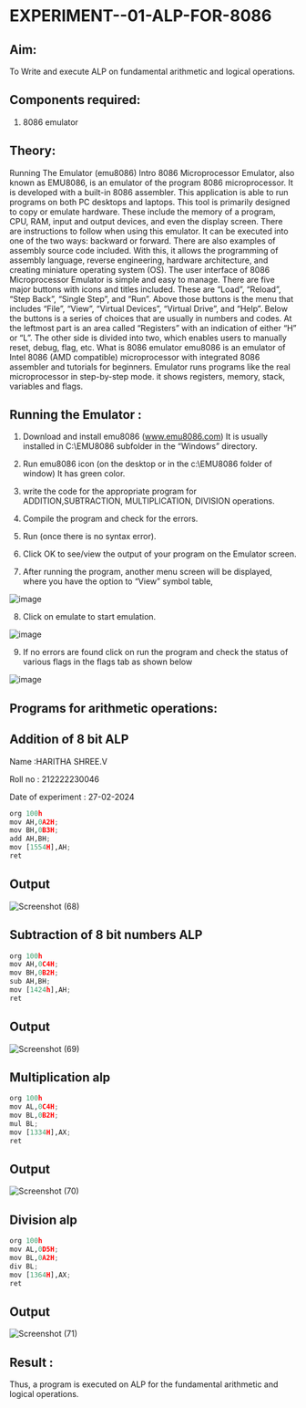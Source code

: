 # EXPERIMENT--01-ALP-FOR-8086

## Aim: 
To Write and execute ALP on fundamental arithmetic and logical operations.

## Components required:

1. 8086  emulator 

## Theory:
Running The Emulator (emu8086) Intro 8086 Microprocessor Emulator, also known as EMU8086, is an emulator of the program 8086 microprocessor. It is developed with a built-in 8086 assembler. This application is able to run programs on both PC desktops and laptops. This tool is primarily designed to copy or emulate hardware. These include the memory of a program, CPU, RAM, input and output devices, and even the display screen. There are instructions to follow when using this emulator. It can be executed into one of the two ways: backward or forward. There are also examples of assembly source code included. With this, it allows the programming of assembly language, reverse engineering, hardware architecture, and creating miniature operating system (OS). The user interface of 8086 Microprocessor Emulator is simple and easy to manage. There are five major buttons with icons and titles included. These are “Load”, “Reload”, “Step Back”, “Single Step”, and “Run”. Above those buttons is the menu that includes “File”, “View”, “Virtual Devices”, “Virtual Drive”, and “Help”. Below the buttons is a series of choices that are usually in numbers and codes. At the leftmost part is an area called “Registers” with an indication of either “H” or “L”. The other side is divided into two, which enables users to manually reset, debug, flag, etc. What is 8086 emulator emu8086 is an emulator of Intel 8086 (AMD compatible) microprocessor with integrated 8086 assembler and tutorials for beginners. Emulator runs programs like the real microprocessor in step-by-step mode. it shows registers, memory, stack, variables and flags.


 ## Running the Emulator :
1.	Download and install emu8086 (www.emu8086.com) It is usually installed in C:\EMU8086 subfolder in the “Windows” directory.

2.	Run  emu8086 icon (on the desktop or in the c:\EMU8086 folder of window) It has green color.
 
3.	write the code for the appropriate program for ADDITION,SUBTRACTION, MULTIPLICATION,  DIVISION operations.

4.	Compile the program and check for the errors.
	 
5.	Run (once there is no syntax error).

6.	Click OK to see/view the output of your program on the Emulator screen. 

7.	After running the program, another menu screen will be displayed, where you have the option to “View” symbol table,	 

![image](https://user-images.githubusercontent.com/36288975/189273263-d65baae9-4b8f-4723-afb3-c0ffa4052b04.png)

8.	Click on emulate to start emulation.

![image](https://user-images.githubusercontent.com/36288975/189273273-9bb36ec1-e2e8-4892-8d35-37707332bfdc.png)


9.	If no errors are found click on run the program and check the status of various flags in the flags tab as shown below

 
![image](https://user-images.githubusercontent.com/36288975/189273277-113a2a33-4a40-4ff8-95a5-ecd3a1f504fe.png)


## Programs for arithmetic  operations:
## Addition  of 8 bit ALP 

Name :HARITHA SHREE.V

Roll no : 212222230046


Date of experiment : 27-02-2024


```python
org 100h
mov AH,0A2H;
mov BH,0B3H;
add AH,BH;
mov [1554H],AH;
ret
```
## Output  
 ![Screenshot (68)](https://github.com/TejaswiniGugananthan/EXPERIMENT--01-ALP-FOR-8086/assets/121222763/b1951263-450f-416e-b206-1d5c31a9cbdf)


## Subtraction   of 8 bit numbers  ALP 
```python
org 100h
mov AH,0C4H;
mov BH,0B2H;
sub AH,BH;
mov [1424h],AH;
ret
```
## Output 
![Screenshot (69)](https://github.com/TejaswiniGugananthan/EXPERIMENT--01-ALP-FOR-8086/assets/121222763/e403dfea-817b-4671-ad17-b2ccb8d6aa0f)

## Multiplication alp 
```python
org 100h
mov AL,0C4H;
mov BL,0B2H;
mul BL;
mov [1334H],AX;
ret
```
## Output  
![Screenshot (70)](https://github.com/TejaswiniGugananthan/EXPERIMENT--01-ALP-FOR-8086/assets/121222763/a71b790e-9017-4482-b079-d9ee2b29ea3f)

## Division alp 
```python
org 100h
mov AL,0D5H;
mov BL,0A2H;
div BL;
mov [1364H],AX;
ret

```
## Output  
![Screenshot (71)](https://github.com/TejaswiniGugananthan/EXPERIMENT--01-ALP-FOR-8086/assets/121222763/262bc631-1a40-480e-bd5a-fb7537f20c79)


## Result :
Thus, a program is executed on ALP for the fundamental arithmetic and logical operations.

